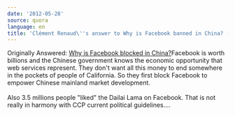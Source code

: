```yaml
---
date: '2012-05-28'
source: quora
language: en
title: 'Clément Renaud\''s answer to Why is Facebook banned in China? - Quora'
---
```


Originally Answered: [Why is Facebook blocked in
China?](http://quora.com/Why-is-Facebook-blocked-in-China?no_redirect=1)Facebook
is worth billions and the Chinese government knows the economic
opportunity that web services represent. They don\'t want all this money
to end somewhere in the pockets of people of California. So they first
block Facebook to empower Chinese mainland market development.\
\
Also 3.5 millions people \"liked\" the Dailai Lama on Facebook. That is
not really in harmony with CCP current political guidelines\....
